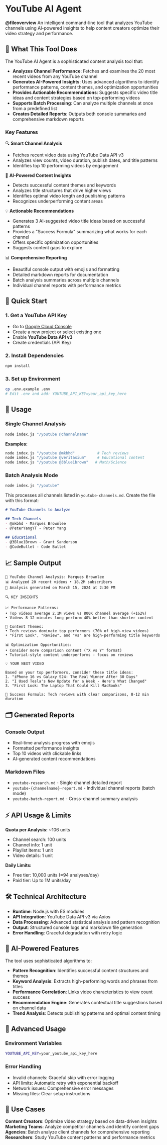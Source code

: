 # YouTube AI Agent

**@fileoverview** An intelligent command-line tool that analyzes YouTube channels using AI-powered insights to help content creators optimize their video strategy and performance.

## 🎯 What This Tool Does

The YouTube AI Agent is a sophisticated content analysis tool that:

- **Analyzes Channel Performance**: Fetches and examines the 20 most recent videos from any YouTube channel
- **Generates AI-Powered Insights**: Uses advanced algorithms to identify performance patterns, content themes, and optimization opportunities  
- **Provides Actionable Recommendations**: Suggests specific video title ideas and content strategies based on top-performing videos
- **Supports Batch Processing**: Can analyze multiple channels at once from a predefined list
- **Creates Detailed Reports**: Outputs both console summaries and comprehensive markdown reports

### Key Features

🔍 **Smart Channel Analysis**
- Fetches recent video data using YouTube Data API v3
- Analyzes view counts, video duration, publish dates, and title patterns
- Identifies top 10 performing videos by engagement

🧠 **AI-Powered Content Insights**
- Detects successful content themes and keywords
- Analyzes title structures that drive higher views
- Identifies optimal video length and publishing patterns
- Recognizes underperforming content areas

💡 **Actionable Recommendations**
- Generates 3 AI-suggested video title ideas based on successful patterns
- Provides a "Success Formula" summarizing what works for each channel
- Offers specific optimization opportunities
- Suggests content gaps to explore

📊 **Comprehensive Reporting**
- Beautiful console output with emojis and formatting
- Detailed markdown reports for documentation
- Batch analysis summaries across multiple channels
- Individual channel reports with performance metrics

## 🚀 Quick Start

### 1. Get a YouTube API Key
- Go to [Google Cloud Console](https://console.cloud.google.com/)
- Create a new project or select existing one
- Enable **YouTube Data API v3**
- Create credentials (API Key)

### 2. Install Dependencies
```bash
npm install
```

### 3. Set up Environment
```bash
cp .env.example .env
# Edit .env and add: YOUTUBE_API_KEY=your_api_key_here
```

## 📖 Usage

### Single Channel Analysis
```bash
node index.js "/youtube @channelname"
```

**Examples:**
```bash
node index.js "/youtube @mkbhd"          # Tech reviews
node index.js "/youtube @veritasium"     # Educational content  
node index.js "/youtube @3blue1brown"   # Math/Science
```

### Batch Analysis Mode
```bash
node index.js "/youtube"
```

This processes all channels listed in `youtube-channels.md`. Create the file with this format:

```markdown
# YouTube Channels to Analyze

## Tech Channels
- @mkbhd - Marques Brownlee
- @PeterYangYT - Peter Yang

## Educational  
- @3Blue1Brown - Grant Sanderson
- @CodeBullet - Code Bullet
```

## 📈 Sample Output

```
🎥 YouTube Channel Analysis: Marques Brownlee
📊 Analyzed 20 recent videos • 18.2M subscribers  
📅 Analysis generated on March 15, 2024 at 2:30 PM

🔍 KEY INSIGHTS

📈 Performance Patterns:
• Top videos average 2.1M views vs 800K channel average (+162%)
• Videos 8-12 minutes long perform 40% better than shorter content

🎯 Content Themes:  
• Tech reviews dominate top performers (70% of high-view videos)
• "First Look", "Review", and "vs" are high-performing title keywords

📊 Optimization Opportunities:
• Consider more comparison content ("X vs Y" format)
• Tutorial-style content underperforms - focus on reviews

💡 YOUR NEXT VIDEO

Based on your top performers, consider these title ideas:
1. "iPhone 16 vs Galaxy S24: The Real Winner After 30 Days"
2. "I Used Tesla's New Update for a Week - Here's What Changed"  
3. "First Look: The Laptop That Could Kill MacBooks"

💯 Success Formula: Tech reviews with clear comparisons, 8-12 min duration
```

## 🗂️ Generated Reports

### Console Output
- Real-time analysis progress with emojis
- Formatted performance insights
- Top 10 videos with clickable links
- AI-generated content recommendations

### Markdown Files
- `youtube-research.md` - Single channel detailed report
- `youtube-{channelname}-report.md` - Individual channel reports (batch mode)
- `youtube-batch-report.md` - Cross-channel summary analysis

## ⚡ API Usage & Limits

**Quota per Analysis:** ~106 units
- Channel search: 100 units
- Channel info: 1 unit
- Playlist items: 1 unit  
- Video details: 1 unit

**Daily Limits:**
- Free tier: 10,000 units (≈94 analyses/day)
- Paid tier: Up to 1M units/day

## 🛠️ Technical Architecture

- **Runtime**: Node.js with ES modules
- **API Integration**: YouTube Data API v3 via Axios
- **Data Processing**: Advanced statistical analysis and pattern recognition
- **Output**: Structured console logs and markdown file generation
- **Error Handling**: Graceful degradation with retry logic

## 🎨 AI-Powered Features

The tool uses sophisticated algorithms to:
- **Pattern Recognition**: Identifies successful content structures and themes
- **Keyword Analysis**: Extracts high-performing words and phrases from titles
- **Performance Correlation**: Links video characteristics to view count success
- **Recommendation Engine**: Generates contextual title suggestions based on channel data
- **Trend Analysis**: Detects publishing patterns and optimal content timing

## 🔧 Advanced Usage

### Environment Variables
```bash
YOUTUBE_API_KEY=your_youtube_api_key_here
```

### Error Handling
- Invalid channels: Graceful skip with error logging
- API limits: Automatic retry with exponential backoff
- Network issues: Comprehensive error messages
- Missing files: Clear setup instructions

## 📝 Use Cases

**Content Creators**: Optimize video strategy based on data-driven insights
**Marketing Teams**: Analyze competitor channels and identify content gaps  
**Agencies**: Batch analyze client channels for comprehensive reporting
**Researchers**: Study YouTube content patterns and performance metrics